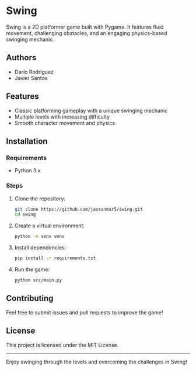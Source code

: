 # Swing

Swing is a 2D platformer game built with Pygame. It features fluid movement, challenging obstacles, and an engaging physics-based swinging mechanic.

## Authors
- Darío Rodríguez
- Javier Santos

## Features
- Classic platforming gameplay with a unique swinging mechanic
- Multiple levels with increasing difficulty
- Smooth character movement and physics

## Installation
### Requirements
- Python 3.x

### Steps
1. Clone the repository:
   ```sh
   git clone https://github.com/javsanmar5/swing.git
   cd swing
   ```
2. Create a virtual environment:
    ```sh
    python -m venv venv
    ```
3. Install dependencies:
   ```sh
   pip install -r requirements.txt
   ```
3. Run the game:
   ```sh
   python src/main.py
   ```

## Contributing
Feel free to submit issues and pull requests to improve the game!

## License
This project is licensed under the MIT License.

---
Enjoy swinging through the levels and overcoming the challenges in Swing!


